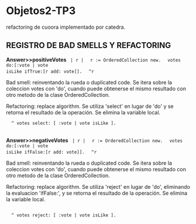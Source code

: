 # Objetos2-TP3
refactoring de cuoora implementado por catedra.

<h2>REGISTRO DE BAD SMELLS Y REFACTORING</h2>

<strong>Answer>>positiveVotes</strong>
<code>  | r | </code>
<code>  r := OrderedCollection new. </code>
<code>  votes do:[:vote | vote isLike ifTrue:[r add: vote]]. </code>
<code>  ^r </code>

<p>Bad smell: reinventando la rueda o duplicated code.
  Se itera sobre la coleccion votes con 'do', cuando puede obtenerse el mismo resultado con otro metodo de la clase OrderedCollection. </p>
<p>Refactoring: replace algorithm.
  Se utiliza 'select' en lugar de 'do' y se retorna el resultado de la operación. Se elimina la variable local.
</p>
<code>  ^ votes select: [ :vote | vote isLike ]. </code>
<br><br>

<strong>Answer>>negativeVotes</strong>
<code>  | r |  </code>
<code>  r := OrderedCollection new.  </code>
<code>  votes do:[:vote | vote isLike ifFalse:[r add: vote]].  </code>
<code>  ^r  </code>

<p>Bad smell: reinventando la rueda o duplicated code.
  Se itera sobre la coleccion votes con 'do', cuando puede obtenerse el mismo resultado con otro metodo de la clase OrderedCollection. 
</p>
<p>Refactoring: replace algorithm.
  Se utiliza 'reject' en lugar de 'do', eliminando la evaluacion 'ifFalse:', y se retorna el resultado de la operación. Se elimina la variable local.
</p>
<code>
  ^ votes reject: [ :vote | vote isLike ].
</code>
<br><br>

